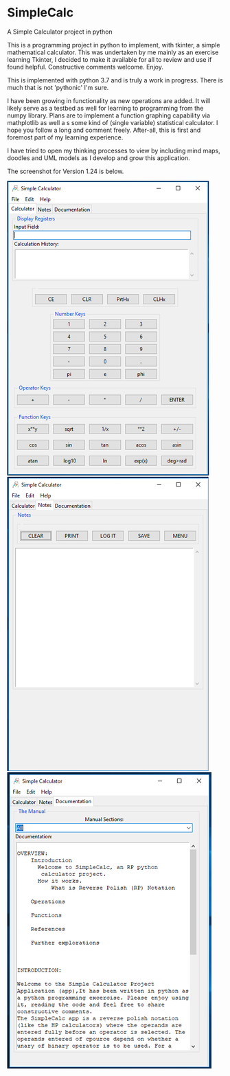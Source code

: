 # SimpleCalc
A Simple Calculator project in python
  
This is a programming project in python to implement, with tkinter, a simple mathematical calculator. This was undertaken by me mainly as an exercise learning Tkinter, I decided to make it available for all to review and use if found helpful. Constructive comments welcome. Enjoy.

This is implemented with python 3.7 and is truly a work in progress. There is much that is not 'pythonic' I'm sure.

I have been growing in functionality as new operations are added. It will likely serve as a testbed as well for learning to programming from the numpy library. Plans are to implement a function graphing capability via mathplotlib as well a s some kind of (single variable) statistical calculator. I hope you follow a long and comment freely. After-all, this is first and foremost part of my learning experience.

I have tried to open my thinking processes to view by including mind maps, doodles and UML models as I develop and grow this application. 

The screenshot for Version 1.24 is below.

![OpeningShot](calcShot.png) ![OpeningShot](calcShot2.png) ![OpeningShot](calcShot3.png)


